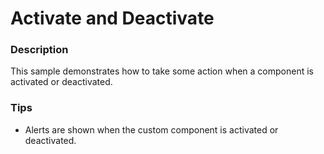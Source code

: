 ﻿# Activate and Deactivate

### Description
This sample demonstrates how to take some action when a component is activated or deactivated.

### Tips
- Alerts are shown when the custom component is activated or deactivated.